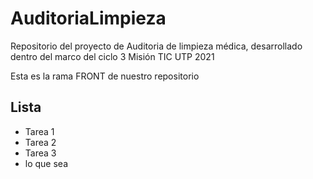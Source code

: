 # AuditoriaLimpieza
Repositorio del proyecto de Auditoria de limpieza médica, desarrollado dentro del marco del ciclo 3 Misión TIC UTP 2021

Esta es la rama FRONT de nuestro repositorio

## Lista

- Tarea 1
- Tarea 2
- Tarea 3
- lo que sea
